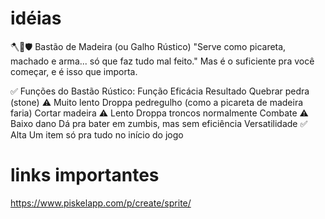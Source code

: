 # idéias 
🪓🔨🛡️ Bastão de Madeira (ou Galho Rústico)
"Serve como picareta, machado e arma... só que faz tudo mal feito."
Mas é o suficiente pra você começar, e é isso que importa.

✅ Funções do Bastão Rústico:
Função	Eficácia	Resultado
Quebrar pedra (stone)	⚠️ Muito lento	Droppa pedregulho (como a picareta de madeira faria)
Cortar madeira	⚠️ Lento	Droppa troncos normalmente
Combate	⚠️ Baixo dano	Dá pra bater em zumbis, mas sem eficiência
Versatilidade	✅ Alta	Um item só pra tudo no início do jogo

# links importantes
https://www.piskelapp.com/p/create/sprite/
